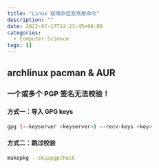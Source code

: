 ```yaml
---
title: "Linux 疑难杂症及常用命令"
description: ""
date: 2022-07-17T12:23:45+08:00
categories:
  - Computer Science
tags: []
---
```



## archlinux pacman & AUR

### 一个或多个 PGP 签名无法校验！

#### 方式一：导入 GPG keys

```bash
gpg (--keyserver <keyserver>) --recv-keys <key>
```

#### 方式二：跳过校验

```bash
makepkg --skippgpcheck
```
